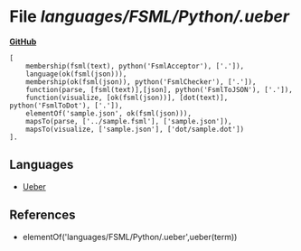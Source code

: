 # File _languages/FSML/Python/.ueber_
**[GitHub](https://github.com/softlang/yas/blob/master/languages/FSML/Python/.ueber)**
```
[
    membership(fsml(text), python('FsmlAcceptor'), ['.']),
    language(ok(fsml(json))),
    membership(ok(fsml(json)), python('FsmlChecker'), ['.']),
    function(parse, [fsml(text)],[json], python('FsmlToJSON'), ['.']),
    function(visualize, [ok(fsml(json))], [dot(text)], python('FsmlToDot'), ['.']),
    elementOf('sample.json', ok(fsml(json))),
    mapsTo(parse, ['../sample.fsml'], ['sample.json']),
    mapsTo(visualize, ['sample.json'], ['dot/sample.dot'])
].
```

## Languages
* [Ueber](../languages/Ueber.md)

## References
* elementOf('languages/FSML/Python/.ueber',ueber(term))
